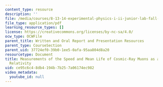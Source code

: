 ```yaml
---
content_type: resource
description: ''
file: /media/courses/8-13-14-experimental-physics-i-ii-junior-lab-fall-2016-spring-2017/ce95c6c48db4194b7b257a06174ec982_MIT8_13-14F16_sample-presentation.pdf
file_type: application/pdf
learning_resource_types: []
license: https://creativecommons.org/licenses/by-nc-sa/4.0/
ocw_type: OCWFile
parent_title: Written and Oral Report and Presentation Resources
parent_type: CourseSection
parent_uid: 37724ef0-39b0-1ee5-0afa-95aa804d8a20
resourcetype: Document
title: Measurements of the Speed and Mean Life of Cosmic-Ray Muons as a Test of Special
  Relativity
uid: ce95c6c4-8db4-194b-7b25-7a06174ec982
video_metadata:
  youtube_id: null
---
```

